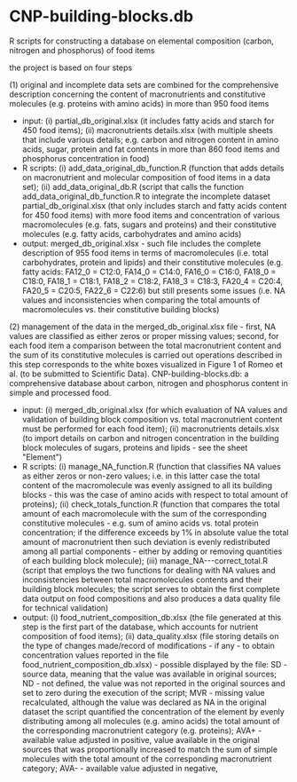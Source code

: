 # CNP-building-blocks.db
R scripts for constructing a database on elemental composition (carbon, nitrogen and phosphorus) of food items

the project is based on four steps

(1) original and incomplete data sets are combined for the comprehensive description concerning the content of macronutrients and constitutive molecules (e.g. proteins with amino acids) in more than 950 food items
- input: (i) partial_db_original.xlsx (it includes fatty acids and starch for 450 food items); (ii) macronutrients details.xlsx (with multiple sheets that include various details; e.g. carbon and nitrogen content in amino acids, sugar, protein and fat contents in more than 860 food items and phosphorus concentration in food)
- R scripts: (i) add_data_original_db_function.R (function that adds details on macronutrient and molecular composition of food items in a data set); (ii) add_data_original_db.R (script that calls the function add_data_original_db_function.R to integrate the incomplete dataset partial_db_original.xlsx (that only includes starch and fatty acids content for 450 food items) with more food items and concentration of various macromolecules (e.g. fats, sugars and proteins) and their constitutive molecules (e.g. fatty acids, carbohydrates and amino acids)
- output: merged_db_original.xlsx - such file includes the complete description of 955 food items in terms of macromolecules (i.e. total carbohydrates, protein and lipids) and their constitutive molecules (e.g. fatty acids: FA12_0 = C12:0, FA14_0 = C14:0, FA16_0 = C16:0, FA18_0 = C18:0, FA18_1 = C18:1, FA18_2 = C18:2, FA18_3 = C18:3, FA20_4 = C20:4, FA20_5 = C20:5, FA22_6 = C22:6) but still presents some issues (i.e. NA values and inconsistencies when comparing the total amounts of macromolecules vs. their constitutive building blocks)

(2) management of the data in the merged_db_original.xlsx file - first, NA values are classified as either zeros or proper missing values; second, for each food item a comparison between the total macronutrient content and the sum of its constitutive molecules is carried out
operations described in this step corresponds to the white boxes visualized in Figure 1 of Romeo et al. (to be submitted to Scientific Data). CNP-building-blocks.db: a comprehensive database about carbon, nitrogen and phosphorus content in simple and processed food.
- input: (i) merged_db_original.xlsx (for which evaluation of NA values and validation of building block composition vs. total macronutrient content must be performed for each food item); (ii) macronutrients details.xlsx (to import details on carbon and nitrogen concentration in the building block molecules of sugars, proteins and lipids - see the sheet "Element")
- R scripts: (i) manage_NA_function.R (function that classifies NA values as either zeros or non-zero values; i.e. in this latter case the total content of the macromolecule was evenly assigned to all its building blocks - this was the case of amino acids with respect to total amount of proteins); (ii) check_totals_function.R (function that compares the total amount of each macromolecule with the sum of the corresponding constitutive molecules - e.g. sum of amino acids vs. total protein concentration; if the difference exceeds by 1% in absolute value the total amount of macronutrient then such deviation is evenly redistributed among all partial components - either by adding or removing quantities of each building block molecule); (iii) manage_NA---correct_total.R (script that employs the two functions for dealing with NA values and inconsistencies between total macromolecules contents and their building block molecules; the script serves to obtain the first complete data output on food compositions and also produces a data quality file for technical validation)
- output: (i) food_nutrient_composition_db.xlsx (the file generated at this step is the first part of the database, which accounts for nutrient composition of food items); (ii) data_quality.xlsx (file storing details on the type of changes made/record of modifications - if any - to obtain concentration values reported in the file food_nutrient_composition_db.xlsx) - possible displayed by the file: SD - source data, meaning that the value was available in original sources; ND - not defined, the value was not reported in the original sources and set to zero during the execution of the script; MVR - missing value recalculated, although the value was declared as NA in the original dataset the script quantified the concentration of the element by evenly distributing among all molecules (e.g. amino acids) the total amount of the corresponding macronutrient category (e.g. proteins); AVA+ - available value adjusted in positive, value available in the original sources that was proportionally increased to match the sum of simple molecules with the total amount of the corresponding macronutrient category; AVA- - available value adjusted in negative, 





